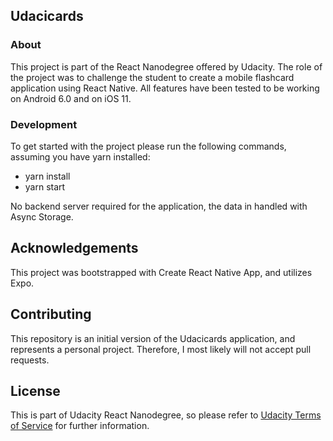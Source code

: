 ## Udacicards
### About
This project is part of the React Nanodegree offered by Udacity. The role of the project was to challenge the student to create a mobile flashcard application using React Native. All features have been tested to be working on Android 6.0 and on iOS 11.

### Development
To get started with the project please run the following commands, assuming you have yarn installed:
* yarn install
* yarn start

No backend server required for the application, the data in handled with Async Storage. 

## Acknowledgements
This project was bootstrapped with Create React Native App, and utilizes Expo.

## Contributing
This repository is an initial version of the Udacicards application, and represents a personal project. Therefore, I most likely will not accept pull requests.

## License
This is part of Udacity React Nanodegree, so please refer to [Udacity Terms of Service](https://eu.udacity.com/legal) for further information.